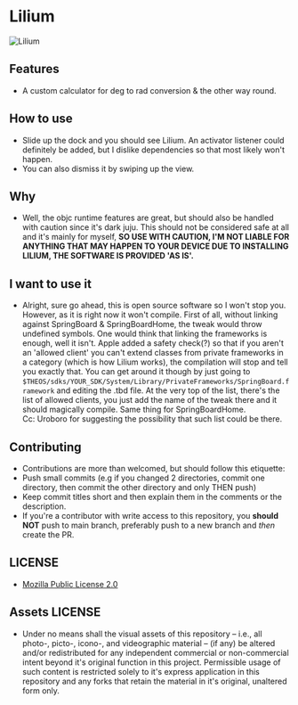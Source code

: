 # Lilium

![Lilium](https://raw.githubusercontent.com/Luki120/luki120.github.io/master/assets/Misc/Lilium.png)

## Features

* A custom calculator for deg to rad conversion & the other way round.

## How to use

* Slide up the dock and you should see Lilium. An activator listener could definitely be added, but I dislike dependencies so that most likely won't happen.
* You can also dismiss it by swiping up the view.

## Why

* Well, the objc runtime features are great, but should also be handled with caution since it's dark juju. This should not be considered safe at all and it's mainly for myself, **SO USE WITH CAUTION, I'M NOT LIABLE FOR ANYTHING THAT MAY HAPPEN TO YOUR DEVICE DUE TO INSTALLING LILIUM, THE SOFTWARE IS PROVIDED 'AS IS'.**

## I want to use it

* Alright, sure go ahead, this is open source software so I won't stop you. However, as it is right now it won't compile. First of all, without linking against SpringBoard & SpringBoardHome, the tweak would throw undefined symbols. One would think that linking the frameworks is enough, well it isn't. Apple added a safety check(?) so that if you aren't an 'allowed client' you can't extend classes from private frameworks in a category (which is how Lilium works), the compilation will stop and tell you exactly that. You can get around it though by just going to `$THEOS/sdks/YOUR_SDK/System/Library/PrivateFrameworks/SpringBoard.framework` and editing the .tbd file. At the very top of the list, there's the list of allowed clients, you just add the name of the tweak there and it should magically compile. Same thing for SpringBoardHome.<br>
Cc: Uroboro for suggesting the possibility that such list could be there.

## Contributing

* Contributions are more than welcomed, but should follow this etiquette:
* Push small commits (e.g if you changed 2 directories, commit one directory, then commit the other directory and only THEN push)
* Keep commit titles short and then explain them in the comments or the description.
* If you're a contributor with write access to this repository, you **should NOT** push to main branch, preferably push to a new branch and *then* create the PR.

## LICENSE

* [Mozilla Public License 2.0](https://www.mozilla.org/en-US/MPL/2.0/)

## Assets LICENSE

* Under no means shall the visual assets of this repository – i.e., all photo-, picto-, icono-, and videographic material – (if any) be altered and/or redistributed for any independent commercial or non-commercial intent beyond it's original function in this project. Permissible usage of such content is restricted solely to it's express application in this repository and any forks that retain the material in it's original, unaltered form only.

